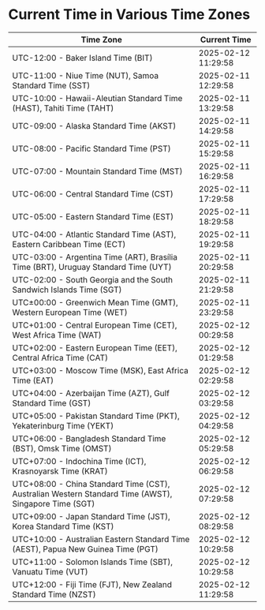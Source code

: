 # Current Time in Various Time Zones

| Time Zone | Current Time |
|-----------|--------------|
| UTC-12:00 - Baker Island Time (BIT) | 2025-02-12 11:29:58 |
| UTC-11:00 - Niue Time (NUT), Samoa Standard Time (SST) | 2025-02-11 12:29:58 |
| UTC-10:00 - Hawaii-Aleutian Standard Time (HAST), Tahiti Time (TAHT) | 2025-02-11 13:29:58 |
| UTC-09:00 - Alaska Standard Time (AKST) | 2025-02-11 14:29:58 |
| UTC-08:00 - Pacific Standard Time (PST) | 2025-02-11 15:29:58 |
| UTC-07:00 - Mountain Standard Time (MST) | 2025-02-11 16:29:58 |
| UTC-06:00 - Central Standard Time (CST) | 2025-02-11 17:29:58 |
| UTC-05:00 - Eastern Standard Time (EST) | 2025-02-11 18:29:58 |
| UTC-04:00 - Atlantic Standard Time (AST), Eastern Caribbean Time (ECT) | 2025-02-11 19:29:58 |
| UTC-03:00 - Argentina Time (ART), Brasília Time (BRT), Uruguay Standard Time (UYT) | 2025-02-11 20:29:58 |
| UTC-02:00 - South Georgia and the South Sandwich Islands Time (SGT) | 2025-02-11 21:29:58 |
| UTC±00:00 - Greenwich Mean Time (GMT), Western European Time (WET) | 2025-02-11 23:29:58 |
| UTC+01:00 - Central European Time (CET), West Africa Time (WAT) | 2025-02-12 00:29:58 |
| UTC+02:00 - Eastern European Time (EET), Central Africa Time (CAT) | 2025-02-12 01:29:58 |
| UTC+03:00 - Moscow Time (MSK), East Africa Time (EAT) | 2025-02-12 02:29:58 |
| UTC+04:00 - Azerbaijan Time (AZT), Gulf Standard Time (GST) | 2025-02-12 03:29:58 |
| UTC+05:00 - Pakistan Standard Time (PKT), Yekaterinburg Time (YEKT) | 2025-02-12 04:29:58 |
| UTC+06:00 - Bangladesh Standard Time (BST), Omsk Time (OMST) | 2025-02-12 05:29:58 |
| UTC+07:00 - Indochina Time (ICT), Krasnoyarsk Time (KRAT) | 2025-02-12 06:29:58 |
| UTC+08:00 - China Standard Time (CST), Australian Western Standard Time (AWST), Singapore Time (SGT) | 2025-02-12 07:29:58 |
| UTC+09:00 - Japan Standard Time (JST), Korea Standard Time (KST) | 2025-02-12 08:29:58 |
| UTC+10:00 - Australian Eastern Standard Time (AEST), Papua New Guinea Time (PGT) | 2025-02-12 10:29:58 |
| UTC+11:00 - Solomon Islands Time (SBT), Vanuatu Time (VUT) | 2025-02-12 10:29:58 |
| UTC+12:00 - Fiji Time (FJT), New Zealand Standard Time (NZST) | 2025-02-12 11:29:58 |

